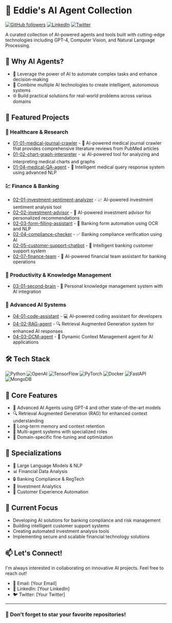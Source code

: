 # 🤖 Eddie's AI Agent Collection

[![GitHub followers](https://img.shields.io/github/followers/eddiepiper?style=social)](https://github.com/eddiepiper)
[![LinkedIn](https://img.shields.io/badge/-LinkedIn-blue?style=flat&logo=Linkedin&logoColor=white)](Your_LinkedIn_URL)
[![Twitter](https://img.shields.io/badge/-Twitter-1DA1F2?style=flat&logo=Twitter&logoColor=white)](Your_Twitter_URL)

A curated collection of AI-powered agents and tools built with cutting-edge technologies including GPT-4, Computer Vision, and Natural Language Processing.

## 🤔 Why AI Agents?

* 🧠 Leverage the power of AI to automate complex tasks and enhance decision-making
* 🔄 Combine multiple AI technologies to create intelligent, autonomous systems
* 🌐 Build practical solutions for real-world problems across various domains

## 📂 Featured Projects

### 🏥 Healthcare & Research

* [01-01-medical-journal-crawler](https://github.com/eddiepiper/01-01-medical-journal-crawler) - 🤖 AI-powered medical journal crawler that provides comprehensive literature reviews from PubMed articles
* [01-02-chart-graph-interpreter](https://github.com/eddiepiper/01-02-chart-graph-interpreter) - 📊 AI-powered tool for analyzing and interpreting medical charts and graphs
* [01-04-medical-QA-agent](https://github.com/eddiepiper/01-04-medical-QA-agent) - 💊 Intelligent medical query response system using advanced NLP

### 💹 Finance & Banking

* [02-01-investment-sentiment-analyzer](https://github.com/eddiepiper/02-01-investment-sentiment-analyzer) - 📈 AI-powered investment sentiment analysis tool
* [02-02-investment-advisor](https://github.com/eddiepiper/02-02-investment-advisor) - 💼 AI-powered investment advisor for personalized recommendations
* [02-03-form-filling-assistant](https://github.com/eddiepiper/02-03-form-filling-assistant) - 📝 Banking form automation using OCR and NLP
* [02-04-compliance-checker](https://github.com/eddiepiper/02-04-compliance-checker) - ✅ Banking compliance verification using AI
* [02-05-customer-support-chatbot](https://github.com/eddiepiper/02-05-customer-support-chatbot) - 🤖 Intelligent banking customer support system
* [02-07-finance-team](https://github.com/eddiepiper/02-07-finance-team) - 👥 AI-powered financial team assistant for banking operations

### 🧠 Productivity & Knowledge Management

* [03-01-second-brain](https://github.com/eddiepiper/03-01-second-brain) - 🧠 Personal knowledge management system with AI integration

### 🤖 Advanced AI Systems

* [04-01-code-assistant](https://github.com/eddiepiper/04-01-code-assistant) - 💻 AI-powered coding assistant for developers
* [04-02-RAG-agent](https://github.com/eddiepiper/04-02-RAG-agent) - 🔍 Retrieval Augmented Generation system for enhanced AI responses
* [04-03-DCM-agent](https://github.com/eddiepiper/04-03-DCM-agent) - 🤖 Dynamic Context Management agent for AI applications

## 🛠️ Tech Stack

![Python](https://img.shields.io/badge/-Python-3776AB?style=flat&logo=Python&logoColor=white)
![OpenAI](https://img.shields.io/badge/-OpenAI-412991?style=flat&logo=openai&logoColor=white)
![TensorFlow](https://img.shields.io/badge/-TensorFlow-FF6F00?style=flat&logo=tensorflow&logoColor=white)
![PyTorch](https://img.shields.io/badge/-PyTorch-EE4C2C?style=flat&logo=pytorch&logoColor=white)
![Docker](https://img.shields.io/badge/-Docker-2496ED?style=flat&logo=docker&logoColor=white)
![FastAPI](https://img.shields.io/badge/-FastAPI-009688?style=flat&logo=fastapi&logoColor=white)
![MongoDB](https://img.shields.io/badge/-MongoDB-47A248?style=flat&logo=mongodb&logoColor=white)

## 🌟 Core Features

* 🤖 Advanced AI Agents using GPT-4 and other state-of-the-art models
* 🔍 Retrieval Augmented Generation (RAG) for enhanced context understanding
* 🧠 Long-term memory and context retention
* 🔄 Multi-agent systems with specialized roles
* 🎯 Domain-specific fine-tuning and optimization

## 🎯 Specializations

* 🤖 Large Language Models & NLP
* 📊 Financial Data Analysis
* 🔒 Banking Compliance & RegTech
* 💼 Investment Analytics
* 🤝 Customer Experience Automation

## 🌟 Current Focus

* Developing AI solutions for banking compliance and risk management
* Building intelligent customer support systems
* Creating automated investment analysis tools
* Implementing secure and scalable financial technology solutions

## 📫 Let's Connect!

I'm always interested in collaborating on innovative AI projects. Feel free to reach out!

* 📧 Email: [Your Email]
* 💼 LinkedIn: [Your LinkedIn]
* 🐦 Twitter: [Your Twitter]

---

### 🌟 Don't forget to star your favorite repositories! 